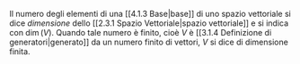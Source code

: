 Il numero degli elementi di una [[4.1.3 Base|base]] di uno spazio vettoriale si dice *dimensione* dello [[2.3.1 Spazio Vettoriale|spazio vettoriale]] e si indica con $\dim(V)$. Quando tale numero è finito, cioè $V$ è [[3.1.4 Definizione di generatori|generato]] da un numero finito di vettori, $V$ si dice di dimensione finita.